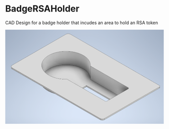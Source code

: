 # BadgeRSAHolder
CAD Design for a badge holder that incudes an area to hold an RSA token

![](./images/screenshot.png) 